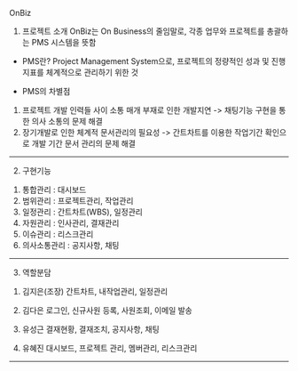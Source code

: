 

OnBiz

1. 프로젝트 소개
OnBiz는 On Business의 줄임말로, 각종 업무와 프로젝트를 총괄하는 PMS 시스템을 뜻함

* PMS란?
 Project Management System으로, 프로젝트의 정량적인 성과 및 진행지표를 체계적으로 관리하기 위한 것
 
 * PMS의 차별점
1) 프로젝트 개발 인력들 사이 소통 매개 부재로 인한 개발지연
  -> 채팅기능 구현을 통한 의사 소통의 문제 해결
2) 장기개발로 인한 체계적 문서관리의 필요성
  -> 간트차트를 이용한 작업기간 확인으로 개발 기간 문서 관리의 문제 해결



-------



2. 구현기능
1) 통합관리 : 대시보드
2) 범위관리 : 프로젝트관리, 작업관리
3) 일정관리 : 간트차트(WBS), 일정관리
4) 자원관리 : 인사관리, 결재관리
5) 이슈관리 : 리스크관리
6) 의사소통관리 : 공지사항, 채팅





-------




3. 역할분담
 1) 김지은(조장)
  간트차트, 내작업관리, 일정관리
  
 2) 김다은
  로그인, 신규사원 등록, 사원조회, 이메일 발송
  
 3) 유성근
  결재현황, 결재조치, 공지사항, 채팅
  
 4) 유혜진
   대시보드, 프로젝트 관리, 멤버관리, 리스크관리





-------


